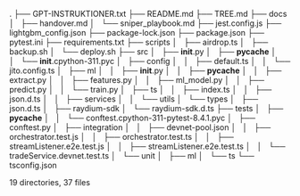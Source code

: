 .
├── GPT-INSTRUKTIONER.txt
├── README.md
├── TREE.md
├── docs
│   ├── handover.md
│   └── sniper_playbook.md
├── jest.config.js
├── lightgbm_config.json
├── package-lock.json
├── package.json
├── pytest.ini
├── requirements.txt
├── scripts
│   ├── airdrop.ts
│   ├── backup.sh
│   └── deploy.sh
├── src
│   ├── __init__.py
│   ├── __pycache__
│   │   └── __init__.cpython-311.pyc
│   ├── config
│   │   ├── default.ts
│   │   └── jito.config.ts
│   ├── ml
│   │   ├── __init__.py
│   │   ├── __pycache__
│   │   ├── extract.py
│   │   ├── features.py
│   │   ├── ml_model.py
│   │   ├── predict.py
│   │   └── train.py
│   ├── ts
│   │   ├── index.ts
│   │   ├── json.d.ts
│   │   ├── services
│   │   └── utils
│   └── types
│       ├── json.d.ts
│       ├── raydium-sdk
│       └── raydium-sdk.d.ts
├── tests
│   ├── __pycache__
│   │   └── conftest.cpython-311-pytest-8.4.1.pyc
│   ├── conftest.py
│   ├── integration
│   │   ├── devnet-pool.json
│   │   ├── orchestrator.test.js
│   │   ├── orchestrator.test.ts
│   │   ├── streamListener.e2e.test.js
│   │   ├── streamListener.e2e.test.ts
│   │   └── tradeService.devnet.test.ts
│   └── unit
│       ├── ml
│       └── ts
└── tsconfig.json

19 directories, 37 files
